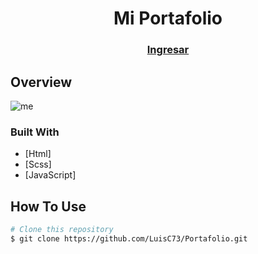 
<h1 align="center">Mi Portafolio</h1>

<div align="center">
  <h3>
    <a href="https://portafolioluismc.netlify.app/">
      Ingresar
    </a>
  </h3>
</div>

## Overview

![me](https://user-images.githubusercontent.com/80079884/178081932-5b4093f8-60ea-467f-ae86-69ee60a70006.jpg)

### Built With

- [Html]
- [Scss]
- [JavaScript]


## How To Use

```bash
# Clone this repository
$ git clone https://github.com/LuisC73/Portafolio.git

```

